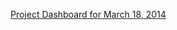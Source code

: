 [Project Dashboard for March 18, 2014](https://drive.google.com/a/noaa.gov/?tab=mo#folders/0B8Z5uQGdxxJBbUt2VXFyMVVtWjg)